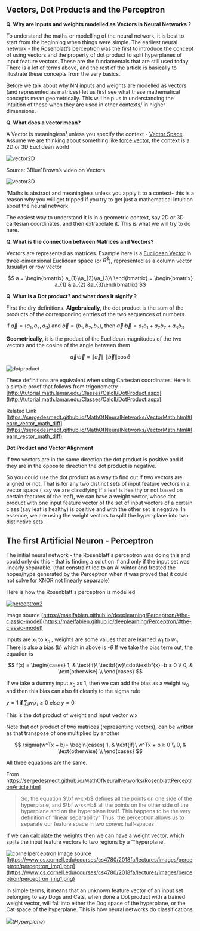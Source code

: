 
## Vectors, Dot Products and  the Perceptron

**Q. Why are inputs and weights modelled as Vectors in Neural Networks ?**

To understand the maths or modelling of the neural network, it is best to start from the beginning when things were simple. The earliest neural network - the Rosenblatt’s perceptron was the first to introduce the concept of using vectors and the property of dot product to split hyperplanes of input feature vectors. These are the fundamentals that are still used today. There is a lot of terms above, and the rest of the article is basically to illustrate these concepts from the very basics. 

Before we talk about why NN inputs and weights are modelled as vectors (and represented as matrices) let us first see what these mathematical concepts mean geometrically. This will help us in understanding the intuition of these when they are used in other contexts/ in higher dimensions.

**Q. What does a vector mean?**

A Vector is meaningless¹ unless you specify the context - [Vector Space][1]. Assume we are thinking about something like [force vector][2], the context is a 2D or 3D Euclidean world

![vector2D][3]

Source: 3Blue1Brown’s video on Vectors

![vector3D][4]


¹Maths is abstract and meaningless unless you apply it to a context- this is a reason why you will get tripped if you try to get just a mathematical intuition about the neural network

The easiest way to understand it is in a geometric context, say 2D or 3D cartesian coordinates, and then extrapolate it. This is what we will try to do here.

**Q. What is the connection between Matrices and Vectors?**

 Vectors are represented as matrices. Example here is a [Euclidean Vector][5] in three-dimensional Euclidean space (or $R^{3}$), represented as a column vector (usually) or row vector

$$
a = \begin{bmatrix}
a_{1}\\a_{2}\\a_{3}\ 
\end{bmatrix} = \begin{bmatrix} a_{1} & a_{2} &a_{3}\end{bmatrix}
$$

**Q. What is a Dot product? and what does it signify ?**

First the dry definitions.
**Algebraically,** the dot product is the sum of the products of the corresponding entries of the two sequences of numbers.

if $\vec a = \left\langle {a_1,a_2,a_3} \right\rangle$ and $\vec b = \left\langle {b_1,b_2,b_3} \right\rangle$, then $\vec a\centerdot \vec b = {a_1}{b_1} + {a_2}{b_2} + {a_3}{b_3}$

**Geometrically**, it is the product of the Euclidean magnitudes of the two vectors and the cosine of the angle between them

$$
 \vec a\centerdot \vec b = \left\| {\vec a} \right\|\,\,\left\| {\vec b} \right\|\cos \theta 
$$

 ![dotproduct][6]

These definitions are equivalent when using Cartesian coordinates.
Here is a simple proof that follows from trigonometry -
[http://tutorial.math.lamar.edu/Classes/CalcII/DotProduct.aspx](http://tutorial.math.lamar.edu/Classes/CalcII/DotProduct.aspx)

Related Link [https://sergedesmedt.github.io/MathOfNeuralNetworks/VectorMath.html#learn_vector_math_diff](https://sergedesmedt.github.io/MathOfNeuralNetworks/VectorMath.html#learn_vector_math_diff)

**Dot Product and Vector Alignment**

If two vectors are in the same direction the dot product is positive and if they are in the opposite direction the dot product is negative.

So you could use the dot product as a way to find out if two vectors are aligned or not. That is for any two distinct sets of input feature vectors in a vector space ( say we are classifying if a leaf is healthy or not based on certain features of the leaf), we can have a weight vector, whose dot product with one input feature vector of the set of input vectors of a certain class (say leaf is healthy) is positive and with the other set is negative. In essence, we are using the weight vectors to split the hyper-plane into two distinctive sets.

## The first Artificial Neuron - Perceptron
The initial neural network - the Rosenblatt's perceptron was doing this and could only do this - that is finding a solution if and only if the input set was linearly separable. (that constraint led to an AI winter and frosted the hopes/hype generated by the Perceptron when it was proved that it could not solve for XNOR not linearly separable)

Here is how the Rosenblatt's perceptron is modelled

  [![perceptron2][7]][7]

Image source [https://maelfabien.github.io/deeplearning/Perceptron/#the-classic-model](https://maelfabien.github.io/deeplearning/Perceptron/#the-classic-model)

Inputs are $x_1$ to $x_n$ , weights are some values that are learned $w_1$ to $w_n$. There is also a bias (b)  which in above is  -$\theta$
If we take the bias term out, the equation is 

$$
f(x) =
\begin{cases}
1, & \text{if}\ \textbf{w}\cdot\textbf{x}+b ≥ 0 \\
0, & \text{otherwise} \\
\end{cases}
$$

If we take a dummy input $x_0$ as 1, then  we can add the bias as a weight $w_0$ and then this bias can also fit cleanly to the sigma rule

$y = 1  \textbf{ if } \sum_i w_i x_i ≥ 0 \text{  else } y=0$

This is the dot product of weight and input vector w.x

Note that dot product of two matrices (representing vectors), can be written as that transpose of one multiplied by another 

$$
\sigma(w^Tx + b)=
\begin{cases}
1, & \text{if}\ w^Tx + b ≥ 0 \\
0, & \text{otherwise} \\
\end{cases}
$$

All three equations are the same.

From https://sergedesmedt.github.io/MathOfNeuralNetworks/RosenblattPerceptronArticle.html

> So, the equation $\bf w⋅x>b$   defines all the points on one side of
> the hyperplane, and $\bf w⋅x<=b$  all the points on the other side of
> the hyperplane and on the hyperplane itself. This happens to be the
> very definition of “linear separability” Thus, the perceptron allows
> us to separate our feature space in two convex half-spaces

If we can calculate the weights then we can have a weight vector, which splits the input feature vectors to two regions by a '*hyperplane'. 

![cornellperceptron](https://i.imgur.com/OIN3maHm.png)
Image source [https://www.cs.cornell.edu/courses/cs4780/2018fa/lectures/images/perceptron/perceptron_img1.png](https://www.cs.cornell.edu/courses/cs4780/2018fa/lectures/images/perceptron/perceptron_img1.png)

In simple terms, it means that an unknown feature vector of an input set belonging to say Dogs and Cats, when done a Dot product with a trained weight vector, will fall into either the Dog space of the hyperplane, or the Cat space of the hyperplane. This is how neural networks do classifications.

![](https://i.imgur.com/9M8GZHc.png)(*Hyperplane*)

  
  [1]: https://en.wikipedia.org/wiki/Vector_space
  [2]: http://www.mathcentre.ac.uk/resources/uploaded/mc-web-mech1-5-2009.pdf
  [3]: https://i.stack.imgur.com/Q1rBUm.png#center
  [4]: https://i.stack.imgur.com/t0plRm.png#center
  [5]: https://en.wikipedia.org/wiki/Euclidean_vector
  [6]: https://i.stack.imgur.com/kO3ym.png#center
  [7]: https://i.stack.imgur.com/Nw2Ls.png#center
